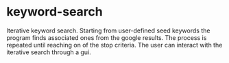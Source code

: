 # keyword-search
Iterative keyword search. Starting from user-defined seed keywords the program finds associated ones from the google results. The process is repeated until reaching on of the stop criteria. The user can interact with the iterative search through a gui.
